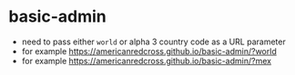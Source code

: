 # basic-admin

- need to pass either `world` or alpha 3 country code as a URL parameter
- for example https://americanredcross.github.io/basic-admin/?world
- for example https://americanredcross.github.io/basic-admin/?mex

